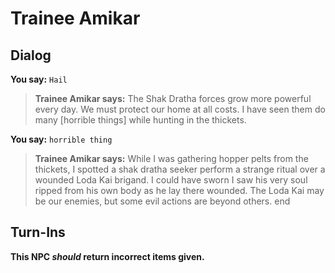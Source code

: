 # Trainee Amikar


## Dialog

**You say:** `Hail`



>**Trainee Amikar says:** The Shak Dratha forces grow more powerful every day. We must protect our home at all costs. I have seen them do many [horrible things] while hunting in the thickets.

**You say:** `horrible thing`



>**Trainee Amikar says:** While I was gathering hopper pelts from the thickets, I spotted a shak dratha seeker perform a strange ritual over a wounded Loda Kai brigand. I could have sworn I saw his very soul ripped from his own body as he lay there wounded. The Loda Kai may be our enemies, but some evil actions are beyond others.
end



## Turn-Ins



**This NPC *should* return incorrect items given.**





